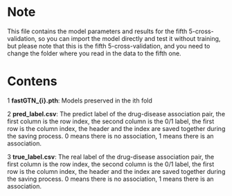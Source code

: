 # Note

This file contains the model parameters and results for the fifth  5-cross-validation, so you can import the model directly and test it without training, but please note that this is the fifth 5-cross-validation, and you need to change the folder where you read in the data to the fifth one.

# Contens

1 **fastGTN_{i}.pth**: Models preserved in the ith fold

2 **pred_label.csv**: The predict label of the drug-disease association pair, the first column is the row index, the second column is the 0/1 label, the first row is the column index, the header and the index are saved together during the saving process. 0 means there is no association, 1 means there is an association.

3 **true_label.csv**: The real label of the drug-disease association pair, the first column is the row index, the second column is the 0/1 label, the first row is the column index, the header and the index are saved together during the saving process. 0 means there is no association, 1 means there is an association.

